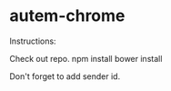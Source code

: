 # autem-chrome

Instructions:

Check out repo.
npm install
bower install

Don't forget to add sender id.
